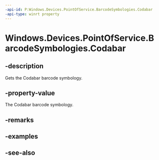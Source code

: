 ```yaml
---
-api-id: P:Windows.Devices.PointOfService.BarcodeSymbologies.Codabar
-api-type: winrt property
---
```


<!-- Property syntax
public uint Codabar { get; }
-->

# Windows.Devices.PointOfService.BarcodeSymbologies.Codabar

## -description
Gets the Codabar barcode symbology.

## -property-value
The Codabar barcode symbology.

## -remarks

## -examples

## -see-also

